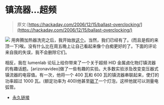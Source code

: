 # 镇流器…超频

> 原文:[https://hackaday.com/2006/12/15/ballast-overclocking/](https://hackaday.com/2006/12/15/ballast-overclocking/)

![](../Images/7d5b6550448e76b88e8de701725dee0c.png)
用奔腾加热器洗完之后，我开始放[这个](http://www.rabidhardware.net/?id=44)。当然，我们已经有了。(而且是假的来顶一下)唉。没有什么比在周五晚上让自己看起来像个白痴更好的了。下面的评论来自我的失误，我不会删除它们。

相反，我在 lumenlab 论坛上给你带来了一个关于超频 HID 金属卤化物灯镇流器的有趣话题。[arizonavideo]做了一些有趣的实验。大多数实验涉及改变变压器式镇流器的电容值。有一次，他将一个 400 瓦和 600 瓦的镇流器串联起来，使灯的功率超过 1000 瓦。(额定功率为 400)他甚至[砸了](http://www.lumenlab.com/forums/index.php?showtopic=10907&st=40)一个灯泡，这样他就可以测量电弧管。

*   [永久链接](http://www.lumenlab.com/forums/index.php?showtopic=10907)